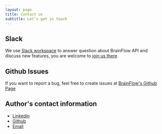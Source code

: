 ```yaml
---
layout: page
title: Contact us
subtitle: Let's get in touch 
---
```


## Slack

We use [Slack workspace](https://openbraintalk.slack.com/) to answer question about BrainFlow API and discuss new features, you are welcome to [join us there](https://c6ber255cc.execute-api.eu-west-1.amazonaws.com/Express/)

## Github Issues

If you want to report a bug, feel free to create issues at [BrainFlow's Github Page](https://github.com/Andrey1994/brainflow/issues)

## Author's contact information

* [Linkedin](https://www.linkedin.com/in/andreyparfenov)
* [Github](https://github.com/Andrey1994)
* [Email](a1994ndrey@gmail.com)

